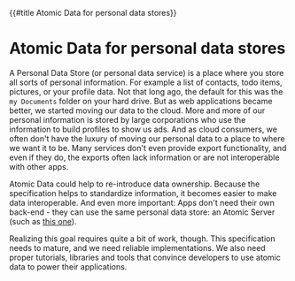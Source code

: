 {{#title Atomic Data for personal data stores}}
# Atomic Data for personal data stores

A Personal Data Store (or personal data service) is a place where you store all sorts of personal information.
For example a list of contacts, todo items, pictures, or your profile data.
Not that long ago, the default for this was the `my Documents` folder on your hard drive.
But as web applications became better, we started moving our data to the cloud.
More and more of our personal information is stored by large corporations who use the information to build profiles to show us ads.
And as cloud consumers, we often don't have the luxury of moving our personal data to a place to where we want it to be.
Many services don't even provide export functionality, and even if they do, the exports often lack information or are not interoperable with other apps.

Atomic Data could help to re-introduce data ownership.
Because the specification helps to standardize information, it becomes easier to make data interoperable.
And even more important: Apps don't need their own back-end - they can use the same personal data store: an Atomic Server (such as [this one](https://github.com/atomicdata-dev/atomic-data-rust/blob/master/server/README.md)).

Realizing this goal requires quite a bit of work, though.
This specification needs to mature, and we need reliable implementations.
We also need proper tutorials, libraries and tools that convince developers to use atomic data to power their applications.
